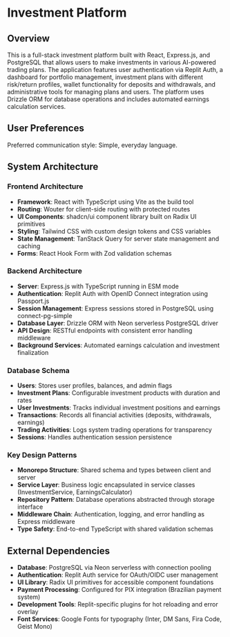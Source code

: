 # Investment Platform

## Overview

This is a full-stack investment platform built with React, Express.js, and PostgreSQL that allows users to make investments in various AI-powered trading plans. The application features user authentication via Replit Auth, a dashboard for portfolio management, investment plans with different risk/return profiles, wallet functionality for deposits and withdrawals, and administrative tools for managing plans and users. The platform uses Drizzle ORM for database operations and includes automated earnings calculation services.

## User Preferences

Preferred communication style: Simple, everyday language.

## System Architecture

### Frontend Architecture
- **Framework**: React with TypeScript using Vite as the build tool
- **Routing**: Wouter for client-side routing with protected routes
- **UI Components**: shadcn/ui component library built on Radix UI primitives
- **Styling**: Tailwind CSS with custom design tokens and CSS variables
- **State Management**: TanStack Query for server state management and caching
- **Forms**: React Hook Form with Zod validation schemas

### Backend Architecture
- **Server**: Express.js with TypeScript running in ESM mode
- **Authentication**: Replit Auth with OpenID Connect integration using Passport.js
- **Session Management**: Express sessions stored in PostgreSQL using connect-pg-simple
- **Database Layer**: Drizzle ORM with Neon serverless PostgreSQL driver
- **API Design**: RESTful endpoints with consistent error handling middleware
- **Background Services**: Automated earnings calculation and investment finalization

### Database Schema
- **Users**: Stores user profiles, balances, and admin flags
- **Investment Plans**: Configurable investment products with duration and rates
- **User Investments**: Tracks individual investment positions and earnings
- **Transactions**: Records all financial activities (deposits, withdrawals, earnings)
- **Trading Activities**: Logs system trading operations for transparency
- **Sessions**: Handles authentication session persistence

### Key Design Patterns
- **Monorepo Structure**: Shared schema and types between client and server
- **Service Layer**: Business logic encapsulated in service classes (InvestmentService, EarningsCalculator)
- **Repository Pattern**: Database operations abstracted through storage interface
- **Middleware Chain**: Authentication, logging, and error handling as Express middleware
- **Type Safety**: End-to-end TypeScript with shared validation schemas

## External Dependencies

- **Database**: PostgreSQL via Neon serverless with connection pooling
- **Authentication**: Replit Auth service for OAuth/OIDC user management
- **UI Library**: Radix UI primitives for accessible component foundations
- **Payment Processing**: Configured for PIX integration (Brazilian payment system)
- **Development Tools**: Replit-specific plugins for hot reloading and error overlay
- **Font Services**: Google Fonts for typography (Inter, DM Sans, Fira Code, Geist Mono)